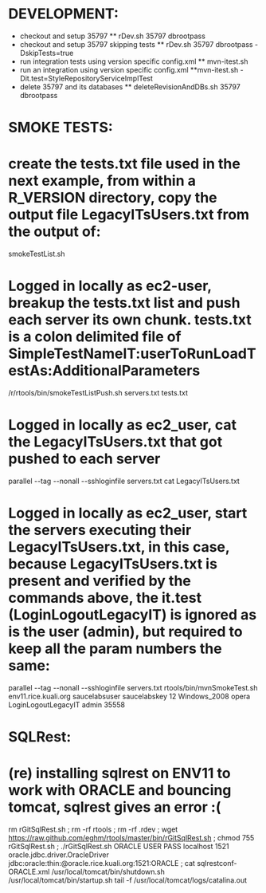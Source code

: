 # DEVELOPMENT:
* checkout and setup 35797
** rDev.sh 35797 dbrootpass
* checkout and setup 35797 skipping tests
** rDev.sh 35797 dbrootpass -DskipTests=true
* run integration tests using version specific config.xml
** mvn-itest.sh 
* run an integration using version specific config.xml
**mvn-itest.sh -Dit.test=StyleRepositoryServiceImplTest
* delete 35797 and its databases
** deleteRevisionAndDBs.sh 35797 dbrootpass

# SMOKE TESTS:
# create the tests.txt file used in the next example, from within a R_VERSION directory, copy the output file LegacyITsUsers.txt from the output of:
smokeTestList.sh
# Logged in locally as ec2-user, breakup the tests.txt list and push each server its own chunk.  tests.txt is a colon delimited file of SimpleTestNameIT:userToRunLoadTestAs:AdditionalParameters 
/r/rtools/bin/smokeTestListPush.sh servers.txt tests.txt
# Logged in locally as ec2_user, cat the LegacyITsUsers.txt that got pushed to each server
parallel --tag --nonall --sshloginfile servers.txt  cat LegacyITsUsers.txt
# Logged in locally as ec2_user, start the servers executing their LegacyITsUsers.txt, in this case, because LegacyITsUsers.txt is present and verified by the commands above, the it.test (LoginLogoutLegacyIT) is ignored as is the user (admin), but required to keep all the param numbers the same:
parallel --tag --nonall --sshloginfile servers.txt rtools/bin/mvnSmokeTest.sh env11.rice.kuali.org saucelabsuser saucelabskey 12 Windows_2008 opera LoginLogoutLegacyIT admin 35558

# SQLRest:
# (re) installing sqlrest on ENV11 to work with ORACLE and bouncing tomcat, sqlrest gives an error :(
rm rGitSqlRest.sh ; rm -rf rtools ; rm -rf .rdev ; wget https://raw.github.com/eghm/rtools/master/bin/rGitSqlRest.sh ; chmod 755 rGitSqlRest.sh ; ./rGitSqlRest.sh ORACLE USER PASS localhost 1521 oracle.jdbc.driver.OracleDriver jdbc:oracle:thin:@oracle.rice.kuali.org:1521:ORACLE ; cat sqlrestconf-ORACLE.xml
/usr/local/tomcat/bin/shutdown.sh
/usr/local/tomcat/bin/startup.sh
tail -f /usr/local/tomcat/logs/catalina.out
